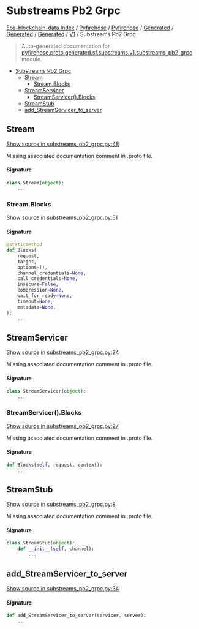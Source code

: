 # Substreams Pb2 Grpc

[Eos-blockchain-data Index](../../../../../../README.md#eos-blockchain-data-index) /
[Pyfirehose](../../../../../index.md#pyfirehose) /
[Pyfirehose](../../../../../index.md#pyfirehose) /
[Generated](../../../index.md#generated) /
[Generated](../../../index.md#generated) /
[Generated](../../../index.md#generated) /
[V1](./index.md#v1) /
Substreams Pb2 Grpc

> Auto-generated documentation for [pyfirehose.proto.generated.sf.substreams.v1.substreams_pb2_grpc](https://github.com/Krow10/eos-blockchain-data/blob/main/pyfirehose/proto/generated/sf/substreams/v1/substreams_pb2_grpc.py) module.

- [Substreams Pb2 Grpc](#substreams-pb2-grpc)
  - [Stream](#stream)
    - [Stream.Blocks](#streamblocks)
  - [StreamServicer](#streamservicer)
    - [StreamServicer().Blocks](#streamservicer()blocks)
  - [StreamStub](#streamstub)
  - [add_StreamServicer_to_server](#add_streamservicer_to_server)

## Stream

[Show source in substreams_pb2_grpc.py:48](https://github.com/Krow10/eos-blockchain-data/blob/main/pyfirehose/proto/generated/sf/substreams/v1/substreams_pb2_grpc.py#L48)

Missing associated documentation comment in .proto file.

#### Signature

```python
class Stream(object):
    ...
```

### Stream.Blocks

[Show source in substreams_pb2_grpc.py:51](https://github.com/Krow10/eos-blockchain-data/blob/main/pyfirehose/proto/generated/sf/substreams/v1/substreams_pb2_grpc.py#L51)

#### Signature

```python
@staticmethod
def Blocks(
    request,
    target,
    options=(),
    channel_credentials=None,
    call_credentials=None,
    insecure=False,
    compression=None,
    wait_for_ready=None,
    timeout=None,
    metadata=None,
):
    ...
```



## StreamServicer

[Show source in substreams_pb2_grpc.py:24](https://github.com/Krow10/eos-blockchain-data/blob/main/pyfirehose/proto/generated/sf/substreams/v1/substreams_pb2_grpc.py#L24)

Missing associated documentation comment in .proto file.

#### Signature

```python
class StreamServicer(object):
    ...
```

### StreamServicer().Blocks

[Show source in substreams_pb2_grpc.py:27](https://github.com/Krow10/eos-blockchain-data/blob/main/pyfirehose/proto/generated/sf/substreams/v1/substreams_pb2_grpc.py#L27)

Missing associated documentation comment in .proto file.

#### Signature

```python
def Blocks(self, request, context):
    ...
```



## StreamStub

[Show source in substreams_pb2_grpc.py:8](https://github.com/Krow10/eos-blockchain-data/blob/main/pyfirehose/proto/generated/sf/substreams/v1/substreams_pb2_grpc.py#L8)

Missing associated documentation comment in .proto file.

#### Signature

```python
class StreamStub(object):
    def __init__(self, channel):
        ...
```



## add_StreamServicer_to_server

[Show source in substreams_pb2_grpc.py:34](https://github.com/Krow10/eos-blockchain-data/blob/main/pyfirehose/proto/generated/sf/substreams/v1/substreams_pb2_grpc.py#L34)

#### Signature

```python
def add_StreamServicer_to_server(servicer, server):
    ...
```


